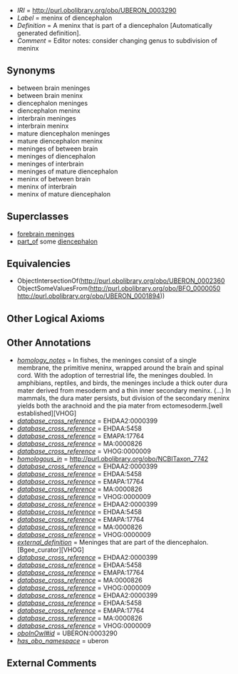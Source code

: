  * *IRI* = http://purl.obolibrary.org/obo/UBERON_0003290
 * *Label* = meninx of diencephalon
 * *Definition* = A meninx that is part of a diencephalon [Automatically generated definition].
 * *Comment* = Editor notes: consider changing genus to subdivision of meninx

## Synonyms

 * between brain meninges
 * between brain meninx
 * diencephalon meninges
 * diencephalon meninx
 * interbrain meninges
 * interbrain meninx
 * mature diencephalon meninges
 * mature diencephalon meninx
 * meninges of between brain
 * meninges of diencephalon
 * meninges of interbrain
 * meninges of mature diencephalon
 * meninx of between brain
 * meninx of interbrain
 * meninx of mature diencephalon

## Superclasses

 * [forebrain meninges](../../UBERON/48/UBERON_0003548.md)
 * [part_of](../../BFO/50/BFO_0000050.md) some [diencephalon](../../UBERON/94/UBERON_0001894.md)

## Equivalencies

 * ObjectIntersectionOf(<http://purl.obolibrary.org/obo/UBERON_0002360> ObjectSomeValuesFrom(<http://purl.obolibrary.org/obo/BFO_0000050> <http://purl.obolibrary.org/obo/UBERON_0001894>))

## Other Logical Axioms


## Other Annotations

 * *[homology_notes](../../UBPROP/03/UBPROP_0000003.md)* = In fishes, the meninges consist of a single membrane, the primitive meninx, wrapped around the brain and spinal cord. With the adoption of terrestrial life, the meninges doubled. In amphibians, reptiles, and birds, the meninges include a thick outer dura mater derived from mesoderm and a thin inner secondary meninx. (...) In mammals, the dura mater persists, but division of the secondary meninx yields both the arachnoid and the pia mater from ectomesoderm.[well established][VHOG]
 * *[database_cross_reference](../../ef/oboInOwl#hasDbXref.md)* = EHDAA2:0000399
 * *[database_cross_reference](../../ef/oboInOwl#hasDbXref.md)* = EHDAA:5458
 * *[database_cross_reference](../../ef/oboInOwl#hasDbXref.md)* = EMAPA:17764
 * *[database_cross_reference](../../ef/oboInOwl#hasDbXref.md)* = MA:0000826
 * *[database_cross_reference](../../ef/oboInOwl#hasDbXref.md)* = VHOG:0000009
 * *[homologous_in](../../core#homologous/in/core#homologous_in.md)* = http://purl.obolibrary.org/obo/NCBITaxon_7742
 * *[database_cross_reference](../../ef/oboInOwl#hasDbXref.md)* = EHDAA2:0000399
 * *[database_cross_reference](../../ef/oboInOwl#hasDbXref.md)* = EHDAA:5458
 * *[database_cross_reference](../../ef/oboInOwl#hasDbXref.md)* = EMAPA:17764
 * *[database_cross_reference](../../ef/oboInOwl#hasDbXref.md)* = MA:0000826
 * *[database_cross_reference](../../ef/oboInOwl#hasDbXref.md)* = VHOG:0000009
 * *[database_cross_reference](../../ef/oboInOwl#hasDbXref.md)* = EHDAA2:0000399
 * *[database_cross_reference](../../ef/oboInOwl#hasDbXref.md)* = EHDAA:5458
 * *[database_cross_reference](../../ef/oboInOwl#hasDbXref.md)* = EMAPA:17764
 * *[database_cross_reference](../../ef/oboInOwl#hasDbXref.md)* = MA:0000826
 * *[database_cross_reference](../../ef/oboInOwl#hasDbXref.md)* = VHOG:0000009
 * *[external_definition](../../UBPROP/01/UBPROP_0000001.md)* = Meninges that are part of the diencephalon. [Bgee_curator][VHOG]
 * *[database_cross_reference](../../ef/oboInOwl#hasDbXref.md)* = EHDAA2:0000399
 * *[database_cross_reference](../../ef/oboInOwl#hasDbXref.md)* = EHDAA:5458
 * *[database_cross_reference](../../ef/oboInOwl#hasDbXref.md)* = EMAPA:17764
 * *[database_cross_reference](../../ef/oboInOwl#hasDbXref.md)* = MA:0000826
 * *[database_cross_reference](../../ef/oboInOwl#hasDbXref.md)* = VHOG:0000009
 * *[database_cross_reference](../../ef/oboInOwl#hasDbXref.md)* = EHDAA2:0000399
 * *[database_cross_reference](../../ef/oboInOwl#hasDbXref.md)* = EHDAA:5458
 * *[database_cross_reference](../../ef/oboInOwl#hasDbXref.md)* = EMAPA:17764
 * *[database_cross_reference](../../ef/oboInOwl#hasDbXref.md)* = MA:0000826
 * *[database_cross_reference](../../ef/oboInOwl#hasDbXref.md)* = VHOG:0000009
 * *[oboInOwl#id](../../id/oboInOwl#id.md)* = UBERON:0003290
 * *[has_obo_namespace](../../ce/oboInOwl#hasOBONamespace.md)* = uberon

## External Comments

